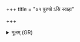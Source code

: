 +++
title = "०१ पुरुषो ऽसि स्वाहा"

+++
<details><summary>मूलम् (GR)</summary>

+++(PSK 20.45.1a)+++पुरुषो ऽसि स्वाहा ॥
</details>